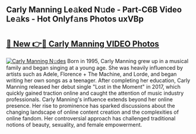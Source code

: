 ## Carly Manning Le𝚊ked N𝚞de - Part-C6B Video Le𝚊ks - Hot Onlyf𝚊ns Photos uxVBp

# <h2><a href="http://ab73159.deff.icu/?id=Carly+Manning">🔗 New 👉🔴 Carly Manning VIDEO Photos</a></h2>

[![Carly Manning N𝚞des](https://i.imgur.com/rIISA9y.gif)](http://ab73159.deff.icu/?id=Carly+Manning)
Born in 1995, Carly Manning grew up in a musical family and began singing at a young age. She was heavily influenced by artists such as Adele, Florence + The Machine, and Lorde, and began writing her own songs as a teenager. After completing her education, Carly Manning released her debut single "Lost in the Moment" in 2017, which quickly gained traction online and caught the attention of music industry professionals. Carly Manning's influence extends beyond her online presence. Her rise to prominence has sparked discussions about the changing landscape of online content creation and the complexities of online fandom. Her controversial approach has challenged traditional notions of beauty, sexuality, and female empowerment.

